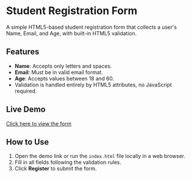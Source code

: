 # Student Registration Form

A simple HTML5-based student registration form that collects a user's Name, Email, and Age, with built-in HTML5 validation.

## Features
- **Name**: Accepts only letters and spaces.
- **Email**: Must be in valid email format.
- **Age**: Accepts values between 18 and 60.
- Validation is handled entirely by HTML5 attributes, no JavaScript required.

## Live Demo
[Click here to view the form](https://student-registration-page-23bcs12349.netlify.app/)

## How to Use
1. Open the demo link or run the `index.html` file locally in a web browser.
2. Fill in all fields following the validation rules.
3. Click **Register** to submit the form.
